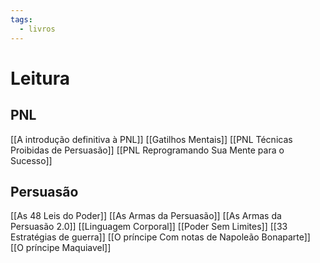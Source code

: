 ```yaml
---
tags:
  - livros
---
```

# Leitura
## PNL
[[A introdução definitiva à PNL]]
[[Gatilhos Mentais]]
[[PNL Técnicas Proibidas de Persuasão]]
[[PNL Reprogramando Sua Mente para o Sucesso]]
## Persuasão
[[As 48 Leis do Poder]]
[[As Armas da Persuasão]]
[[As Armas da Persuasão 2.0]]
[[Linguagem Corporal]]
[[Poder Sem Limites]]
[[33 Estratégias de guerra]]
[[O príncipe Com notas de Napoleão Bonaparte]]
[[O príncipe Maquiavel]]
